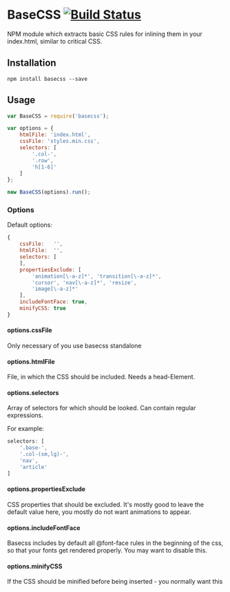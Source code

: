 # BaseCSS [![Build Status][ci-img]][ci]

NPM module which extracts basic CSS rules for inlining them in your index.html, similar to critical CSS.

[ci-img]:  https://travis-ci.org/Keyes/basecss.svg?branch=master
[ci]:      https://travis-ci.org/Keyes/basecss

## Installation

```
npm install basecss --save
```


## Usage

```js
var BaseCSS = require('basecss');

var options = {
    htmlFile: 'index.html',
    cssFile: 'styles.min.css',
    selectors: [
        '.col-',
        '.row',
        'h[1-6]'
    ]
};

new BaseCSS(options).run();

```

### Options

Default options:
```js
{
    cssFile:   '',
    htmlFile:  '',
    selectors: [
    ],
    propertiesExclude: [
        'animation[\-a-z]*', 'transition[\-a-z]*',
        'cursor', 'nav[\-a-z]*', 'resize',
        'image[\-a-z]*'
    ],
    includeFontFace: true,
    minifyCSS: true
}
```

#### options.cssFile
Only necessary of you use basecss standalone

#### options.htmlFile
File, in which the CSS should be included. Needs a head-Element.

#### options.selectors
Array of selectors for which should be looked. Can contain regular expressions.

For example:

```js
selectors: [
	'.base-',
    '.col-(sm,lg)-',
    'nav', 
    'article'
]
```

#### options.propertiesExclude
CSS properties that should be excluded. It's mostly good to leave the default value here, you mostly do not want animations to appear.

#### options.includeFontFace
Basecss includes by default all @font-face rules in the beginning of the css, so that your fonts get rendered properly. You may want to disable this.

#### options.minifyCSS
If the CSS should be minified before being inserted - you normally want this
